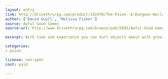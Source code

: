 ```yaml
---
layout: entry
link: http://drivethrurpg.com/product/142970/The-Psion--A-Dungeon-World-Playbook
author: ['David Guyll', 'Melissa Fisher']
source: Awful Good Games
source-url: http://www.drivethrurpg.com/browse/pub/5695/Awful-Good-Games

excerpt: With time and experience you can hurl objects about with great force, and tear people asunder. Or maybe you’d prefer to delve deep into their memories and claim them for yourself? Who knows, you might learn a trick or two.

categories:
- psion

license: non-open
cost: paid

---
```

